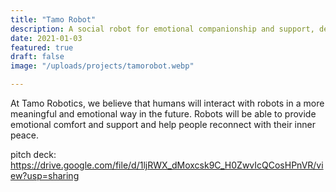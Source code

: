 ```yaml
---
title: "Tamo Robot"
description: A social robot for emotional companionship and support, designed for kids.
date: 2021-01-03
featured: true
draft: false
image: "/uploads/projects/tamorobot.webp"

---
```


At Tamo Robotics, we believe that humans will interact with robots in a more meaningful and emotional way in the future. Robots will be able to provide emotional comfort and support and help people reconnect with their inner peace.

pitch deck: https://drive.google.com/file/d/1ljRWX_dMoxcsk9C_H0ZwvIcQCosHPnVR/view?usp=sharing
